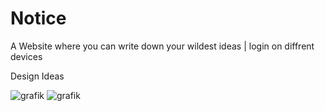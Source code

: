 # Notice

A Website where you can write down your wildest ideas | login on diffrent devices

Design Ideas

![grafik](https://user-images.githubusercontent.com/65002100/201512747-d00d51af-d029-4735-aab2-a57b06dadb13.png)
![grafik](https://user-images.githubusercontent.com/65002100/201512758-49e42fe3-3668-41b4-b9b3-4425dbafacc0.png)
